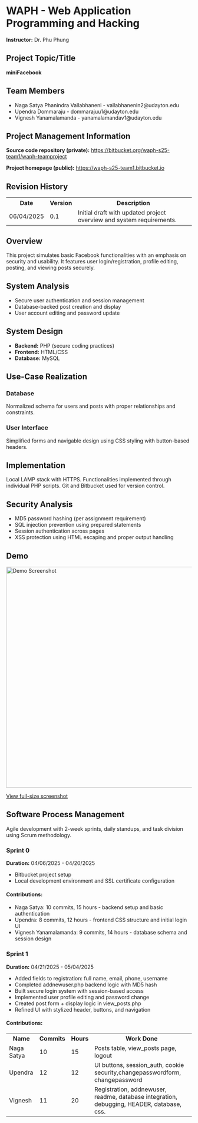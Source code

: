 

<h1>WAPH - Web Application Programming and Hacking</h1>
<p><strong>Instructor:</strong> Dr. Phu Phung</p>

<h2>Project Topic/Title</h2>
<p><strong>miniFacebook</strong></p>

<h2>Team Members</h2>
<ul>
  <li>Naga Satya Phanindra Vallabhaneni - vallabhanenin2@udayton.edu</li>
  <li>Upendra Dommaraju - dommarajuu1@udayton.edu</li>
  <li>Vignesh Yanamalamanda - yanamalamandav1@udayton.edu</li>
</ul>

<h2>Project Management Information</h2>
<p><strong>Source code repository (private):</strong> <a href="https://bitbucket.org/waph-s25-team1/waph-teamproject">https://bitbucket.org/waph-s25-team1/waph-teamproject</a></p>
<p><strong>Project homepage (public):</strong> <a href="https://waph-s25-team1.bitbucket.io">https://waph-s25-team1.bitbucket.io</a></p>

<h2>Revision History</h2>
<table>
  <tr><th>Date</th><th>Version</th><th>Description</th></tr>
  <tr><td>06/04/2025</td><td>0.1</td><td>Initial draft with updated project overview and system requirements.</td></tr>
</table>

<h2>Overview</h2>
<p>This project simulates basic Facebook functionalities with an emphasis on security and usability. It features user login/registration, profile editing, posting, and viewing posts securely.</p>

<h2>System Analysis</h2>
<ul>
  <li>Secure user authentication and session management</li>
  <li>Database-backed post creation and display</li>
  <li>User account editing and password update</li>
</ul>

<h2>System Design</h2>
<ul>
  <li><strong>Backend:</strong> PHP (secure coding practices)</li>
  <li><strong>Frontend:</strong> HTML/CSS</li>
  <li><strong>Database:</strong> MySQL</li>
</ul>

<h2>Use-Case Realization</h2>
<h3>Database</h3>
<p>Normalized schema for users and posts with proper relationships and constraints.</p>

<h3>User Interface</h3>
<p>Simplified forms and navigable design using CSS styling with button-based headers.</p>

<h2>Implementation</h2>
<p>Local LAMP stack with HTTPS. Functionalities implemented through individual PHP scripts. Git and Bitbucket used for version control.</p>

<h2>Security Analysis</h2>
<ul>
  <li>MD5 password hashing (per assignment requirement)</li>
  <li>SQL injection prevention using prepared statements</li>
  <li>Session authentication across pages</li>
  <li>XSS protection using HTML escaping and proper output handling</li>
</ul>

<h2>Demo</h2>
<img src="https://drive.google.com/uc?export=view&id=1HRDGYTv8llbB46eDDsuDCPX9CohnzLzZ" width="600" alt="Demo Screenshot"/>
<p><a href="https://drive.google.com/file/d/1HRDGYTv8llbB46eDDsuDCPX9CohnzLzZ/view?usp=drive_link">View full-size screenshot</a></p>

<h2>Software Process Management</h2>
<p>Agile development with 2-week sprints, daily standups, and task division using Scrum methodology.</p>

<h3>Sprint 0</h3>
<p><strong>Duration:</strong> 04/06/2025 - 04/20/2025</p>
<ul>
  <li>Bitbucket project setup</li>
  <li>Local development environment and SSL certificate configuration</li>
</ul>

<h4>Contributions:</h4>
<ul>
  <li>Naga Satya: 10 commits, 15 hours - backend setup and basic authentication</li>
  <li>Upendra: 8 commits, 12 hours - frontend CSS structure and initial login UI</li>
  <li>Vignesh Yanamalamanda: 9 commits, 14 hours - database schema and session design</li>
</ul>

<h3>Sprint 1</h3>
<p><strong>Duration:</strong> 04/21/2025 - 05/04/2025</p>
<ul>
  <li>Added fields to registration: full name, email, phone, username</li>
  <li>Completed addnewuser.php backend logic with MD5 hash</li>
  <li>Built secure login system with session-based access</li>
  <li>Implemented user profile editing and password change</li>
  <li>Created post form + display logic in view_posts.php</li>
  <li>Refined UI with stylized header, buttons, and navigation</li>
</ul>

<h4>Contributions:</h4>
<table>
  <tr><th>Name</th><th>Commits</th><th>Hours</th><th>Work Done</th></tr>
  <tr><td>Naga Satya</td><td>10</td><td>15</td><td>Posts table, view_posts page, logout</td></tr>
  <tr><td>Upendra</td><td>12</td><td>12</td><td>UI buttons, session_auth, cookie security,changepasswordform, changepassword</td></tr>
  <tr><td>Vignesh</td><td>11</td><td>20</td><td>Registration, addnewuser, readme, database integration, debugging, HEADER, database, css.
</td></tr>
</table>
